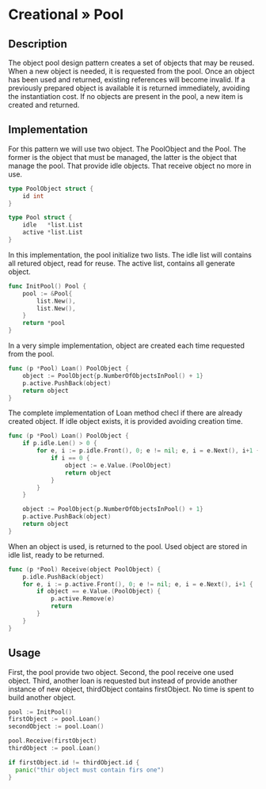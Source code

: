 # Creational » Pool

## Description

The object pool design pattern creates a set of objects that may be reused. When a new object is needed, it is requested from the pool. Once an object has been used and returned, existing references will become invalid. If a previously prepared object is available it is returned immediately, avoiding the instantiation cost. If no objects are present in the pool, a new item is created and returned.

## Implementation

For this pattern we will use two object. The PoolObject and the Pool. The former is the object that must be managed, the latter is the object that manage the pool. That provide idle objects. That receive object no more in use.

```go
type PoolObject struct {
	id int
}

type Pool struct {
	idle   *list.List
	active *list.List
}
```

In this implementation, the pool initialize two lists. The idle list will contains all retured object, read for reuse. The active list, contains all generate object.

```go
func InitPool() Pool {
	pool := &Pool{
		list.New(),
		list.New(),
	}
	return *pool
}
```

In a very simple implementation, object are created each time requested from the pool.

```go
func (p *Pool) Loan() PoolObject {
	object := PoolObject{p.NumberOfObjectsInPool() + 1}
	p.active.PushBack(object)
	return object
}
```

The complete implementation of Loan method checl if there are already created object. If idle object exists, it is provided avoiding creation time.

```go
func (p *Pool) Loan() PoolObject {
	if p.idle.Len() > 0 {
		for e, i := p.idle.Front(), 0; e != nil; e, i = e.Next(), i+1 {
			if i == 0 {
				object := e.Value.(PoolObject)
				return object
			}
		}
	}

	object := PoolObject{p.NumberOfObjectsInPool() + 1}
	p.active.PushBack(object)
	return object
}
```

When an object is used, is returned to the pool. Used object are stored in idle list, ready to be returned.

```go
func (p *Pool) Receive(object PoolObject) {
	p.idle.PushBack(object)
	for e, i := p.active.Front(), 0; e != nil; e, i = e.Next(), i+1 {
		if object == e.Value.(PoolObject) {
			p.active.Remove(e)
			return
		}
	}
}
```

## Usage

First, the pool provide two object. Second, the pool receive one used object. Third, another loan is requested but instead of provide another instance of new object, thirdObject contains firstObject. No time is spent to build another object.

```go
pool := InitPool()
firstObject := pool.Loan()
secondObject := pool.Loan()

pool.Receive(firstObject)
thirdObject := pool.Loan()

if firstObject.id != thirdObject.id {
  panic("thir object must contain firs one")
}
```
